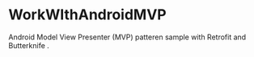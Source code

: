 # WorkWIthAndroidMVP

Android Model View Presenter (MVP) patteren sample with Retrofit and Butterknife .
